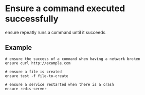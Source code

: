 # Ensure a command executed successfully

ensure repeatly runs a command until it succeeds.

## Example
```shell
# ensure the success of a command when having a network broken
ensure curl http://example.com

# ensure a file is created
ensure test -f file-to-create

# ensure a service restarted when there is a crash
ensure redis-server
```
